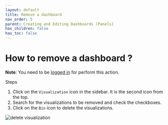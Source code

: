 ```yaml
---
layout: default
title: Remove a dashboard
nav_order: 5
parent: Creating and Editing Dashboards (Panels)
has_children: false
has_toc: false
---
```


# How to remove a dashboard ?

**Note**: You need to be [logged in](https://vsevagen.github.io/grimoirelab-tutorial/docs/dashboards/dashboard-access/#how-to-login) for perform this action.

Steps
1. Click on the `Visualization` icon in the sidebar. It is the second icon from the top.
2. Search for the visualizations to be removed and check the checkboxes.
3. Click on the `Bin` icon to delete the visualizations.

![delete visualization](../assets/delete-visualization.png)